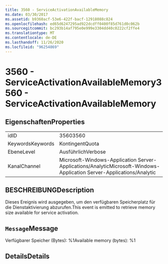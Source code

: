 ```yaml
---
title: 3560 - ServiceActivationAvailableMemory
ms.date: 03/30/2017
ms.assetid: b9360acf-53e6-422f-bacf-12918088c824
ms.openlocfilehash: ed65d6247295ad922dcdff0400f85d761d0c062b
ms.sourcegitcommit: bc293b14af795e0e999e3304dd40c0222cf2ffe4
ms.translationtype: MT
ms.contentlocale: de-DE
ms.lasthandoff: 11/26/2020
ms.locfileid: "96254869"
---
```

# <a name="3560---serviceactivationavailablememory"></a><span data-ttu-id="b8c0d-102">3560 - ServiceActivationAvailableMemory</span><span class="sxs-lookup"><span data-stu-id="b8c0d-102">3560 - ServiceActivationAvailableMemory</span></span>

## <a name="properties"></a><span data-ttu-id="b8c0d-103">Eigenschaften</span><span class="sxs-lookup"><span data-stu-id="b8c0d-103">Properties</span></span>  
  
|||  
|-|-|  
|<span data-ttu-id="b8c0d-104">id</span><span class="sxs-lookup"><span data-stu-id="b8c0d-104">ID</span></span>|<span data-ttu-id="b8c0d-105">3560</span><span class="sxs-lookup"><span data-stu-id="b8c0d-105">3560</span></span>|  
|<span data-ttu-id="b8c0d-106">Keywords</span><span class="sxs-lookup"><span data-stu-id="b8c0d-106">Keywords</span></span>|<span data-ttu-id="b8c0d-107">Kontingent</span><span class="sxs-lookup"><span data-stu-id="b8c0d-107">Quota</span></span>|  
|<span data-ttu-id="b8c0d-108">Ebene</span><span class="sxs-lookup"><span data-stu-id="b8c0d-108">Level</span></span>|<span data-ttu-id="b8c0d-109">Ausführlich</span><span class="sxs-lookup"><span data-stu-id="b8c0d-109">Verbose</span></span>|  
|<span data-ttu-id="b8c0d-110">Kanal</span><span class="sxs-lookup"><span data-stu-id="b8c0d-110">Channel</span></span>|<span data-ttu-id="b8c0d-111">Microsoft-Windows-Application Server-Applications/Analytic</span><span class="sxs-lookup"><span data-stu-id="b8c0d-111">Microsoft-Windows-Application Server-Applications/Analytic</span></span>|  
  
## <a name="description"></a><span data-ttu-id="b8c0d-112">BESCHREIBUNG</span><span class="sxs-lookup"><span data-stu-id="b8c0d-112">Description</span></span>  

 <span data-ttu-id="b8c0d-113">Dieses Ereignis wird ausgegeben, um den verfügbaren Speicherplatz für die Dienstaktivierung abzurufen.</span><span class="sxs-lookup"><span data-stu-id="b8c0d-113">This event is emitted to retrieve memory size available for service activation.</span></span>  
  
## <a name="message"></a><span data-ttu-id="b8c0d-114">`Message`</span><span class="sxs-lookup"><span data-stu-id="b8c0d-114">Message</span></span>  

 <span data-ttu-id="b8c0d-115">Verfügbarer Speicher (Bytes): %1</span><span class="sxs-lookup"><span data-stu-id="b8c0d-115">Available memory (bytes): %1</span></span>  
  
## <a name="details"></a><span data-ttu-id="b8c0d-116">Details</span><span class="sxs-lookup"><span data-stu-id="b8c0d-116">Details</span></span>
